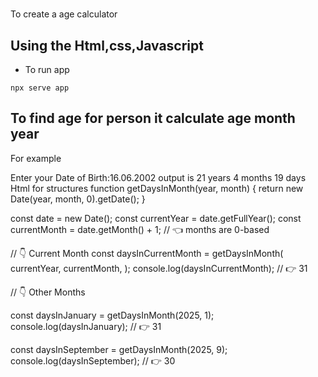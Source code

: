 
# 
To create a age calculator

Using the Html,css,Javascript
-
- To run app
```
npx serve app
```
## To find age for person it calculate age month year 
For example

Enter your Date of Birth:16.06.2002
output is 21 years 4 months 19 days
Html for structures 
function getDaysInMonth(year, month) {
  return new Date(year, month, 0).getDate();
}

const date = new Date();
const currentYear = date.getFullYear();
const currentMonth = date.getMonth() + 1; // 👈️ months are 0-based

// 👇️ Current Month
const daysInCurrentMonth = getDaysInMonth(
  currentYear,
  currentMonth,
);
console.log(daysInCurrentMonth); // 👉️ 31

// 👇️ Other Months

const daysInJanuary = getDaysInMonth(2025, 1);
console.log(daysInJanuary); // 👉️ 31

const daysInSeptember = getDaysInMonth(2025, 9);
console.log(daysInSeptember); 
// 👉️ 30

